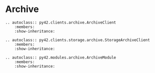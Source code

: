 # Archive

```eval_rst
.. autoclass:: py42.clients.archive.ArchiveClient
    :members:
    :show-inheritance:
```


```eval_rst
.. autoclass:: py42.clients.storage.archive.StorageArchiveClient
    :members:
    :show-inheritance:
```


```eval_rst
.. autoclass:: py42.modules.archive.ArchiveModule
    :members:
    :show-inheritance:
```
